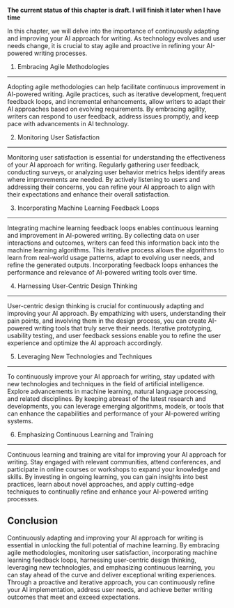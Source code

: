 **The current status of this chapter is draft. I will finish it later when I have time**

In this chapter, we will delve into the importance of continuously adapting and improving your AI approach for writing. As technology evolves and user needs change, it is crucial to stay agile and proactive in refining your AI-powered writing processes.

1. Embracing Agile Methodologies
--------------------------------

Adopting agile methodologies can help facilitate continuous improvement in AI-powered writing. Agile practices, such as iterative development, frequent feedback loops, and incremental enhancements, allow writers to adapt their AI approaches based on evolving requirements. By embracing agility, writers can respond to user feedback, address issues promptly, and keep pace with advancements in AI technology.

2. Monitoring User Satisfaction
-------------------------------

Monitoring user satisfaction is essential for understanding the effectiveness of your AI approach for writing. Regularly gathering user feedback, conducting surveys, or analyzing user behavior metrics helps identify areas where improvements are needed. By actively listening to users and addressing their concerns, you can refine your AI approach to align with their expectations and enhance their overall satisfaction.

3. Incorporating Machine Learning Feedback Loops
------------------------------------------------

Integrating machine learning feedback loops enables continuous learning and improvement in AI-powered writing. By collecting data on user interactions and outcomes, writers can feed this information back into the machine learning algorithms. This iterative process allows the algorithms to learn from real-world usage patterns, adapt to evolving user needs, and refine the generated outputs. Incorporating feedback loops enhances the performance and relevance of AI-powered writing tools over time.

4. Harnessing User-Centric Design Thinking
------------------------------------------

User-centric design thinking is crucial for continuously adapting and improving your AI approach. By empathizing with users, understanding their pain points, and involving them in the design process, you can create AI-powered writing tools that truly serve their needs. Iterative prototyping, usability testing, and user feedback sessions enable you to refine the user experience and optimize the AI approach accordingly.

5. Leveraging New Technologies and Techniques
---------------------------------------------

To continuously improve your AI approach for writing, stay updated with new technologies and techniques in the field of artificial intelligence. Explore advancements in machine learning, natural language processing, and related disciplines. By keeping abreast of the latest research and developments, you can leverage emerging algorithms, models, or tools that can enhance the capabilities and performance of your AI-powered writing systems.

6. Emphasizing Continuous Learning and Training
-----------------------------------------------

Continuous learning and training are vital for improving your AI approach for writing. Stay engaged with relevant communities, attend conferences, and participate in online courses or workshops to expand your knowledge and skills. By investing in ongoing learning, you can gain insights into best practices, learn about novel approaches, and apply cutting-edge techniques to continually refine and enhance your AI-powered writing processes.

Conclusion
----------

Continuously adapting and improving your AI approach for writing is essential in unlocking the full potential of machine learning. By embracing agile methodologies, monitoring user satisfaction, incorporating machine learning feedback loops, harnessing user-centric design thinking, leveraging new technologies, and emphasizing continuous learning, you can stay ahead of the curve and deliver exceptional writing experiences. Through a proactive and iterative approach, you can continuously refine your AI implementation, address user needs, and achieve better writing outcomes that meet and exceed expectations.
